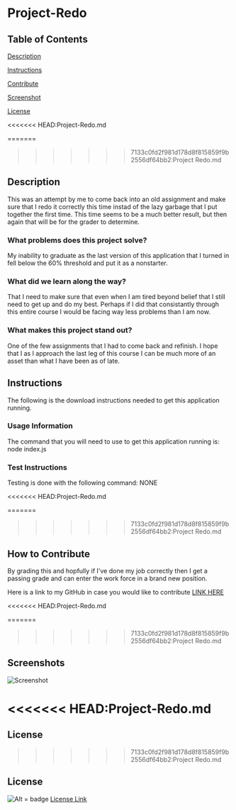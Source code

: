 # Project-Redo

## Table of Contents

[Description](#description) <br>

[Instructions](#instruction) <br>

[Contribute](#contribute) <br> 

[Screenshot](#screenshot) <br> 

[License](#license) <br>


<a name="description"> </a>
<<<<<<< HEAD:Project-Redo.md

=======
>>>>>>> 7133c0fd2f981d178d8f815859f9b2556df64bb2:Project Redo.md
## Description


This was an attempt by me to come back into an old assignment and make sure that I redo it correctly this time instad of the lazy garbage that I put together the first time. This time seems to be a much better result, but then again that will be for the grader to determine.

### What problems does this project solve?

My inability to graduate as the last version of this application that I turned in fell below the 60% threshold and put it as a nonstarter.

### What did we learn along the way?

That I need to make sure that even when I am tired beyond belief that I still need to get up and do my best. Perhaps if I did that consistantly through this entire course I would be facing way less problems than I am now.

### What makes this project stand out?

One of the few assignments that I had to come back and refinish. I hope that I as I approach the last leg of this course I can be much more of an asset than what I have been as of late.

<a name="instruction"> </a>

## Instructions

The following is the download instructions needed to get this application running.

### Usage Information

The command that you will need to use to get this application running is: node index.js

### Test Instructions

Testing is done with the following command: NONE

<<<<<<< HEAD:Project-Redo.md
<a name="#contribute"> </a>

=======
<a name="contribute"> </a>
  
>>>>>>> 7133c0fd2f981d178d8f815859f9b2556df64bb2:Project Redo.md
## How to Contribute

By grading this and hopfully if I've done my job correctly then I get a passing grade and can enter the work force in a brand new position.

Here is a link to my GitHub in case you would like to contribute <a href="https://github.com/AdmiralCrunchy"> LINK HERE <a>

<a name="screenshot"> </a>
<<<<<<< HEAD:Project-Redo.md

=======
  
>>>>>>> 7133c0fd2f981d178d8f815859f9b2556df64bb2:Project Redo.md
## Screenshots

<img src = "https://lh3.googleusercontent.com/2hDpuTi-0AMKvoZJGd-yKWvK4tKdQr_kLIpB_qSeMau2TNGCNidAosMEvrEXFO9G6tmlFlPQplpwiqirgrIPWnCKMvElaYgI-HiVvXc=w600" alt = "Screenshot">

<<<<<<< HEAD:Project-Redo.md
<a name="license"> </a>
=======
  <a name="license"></a> 
  
  ## License
>>>>>>> 7133c0fd2f981d178d8f815859f9b2556df64bb2:Project Redo.md

## License

![Alt = badge](https://img.shields.io/badge/license-MIT-blueviolet) <a href="https://choosealicense.com/licenses/mit/"> License Link</a>

